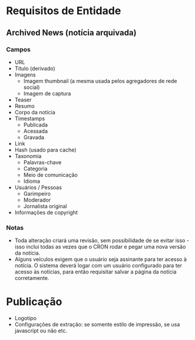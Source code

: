 # Requisitos de Entidade

## Archived News (notícia arquivada)

### Campos

- URL
- Título (derivado)
- Imagens
  - Imagem thumbnail (a mesma usada pelos agregadores de rede social)
  - Imagem de captura
- Teaser
- Resumo
- Corpo da notícia
- Timestamps
  - Publicada
  - Acessada
  - Gravada
- Link
- Hash (usado para cache)
- Taxonomia
  - Palavras-chave
  - Categoria
  - Meio de comunicação
  - Idioma
- Usuários / Pessoas
  - Garimpeiro
  - Moderador
  - Jornalista original
- Informações de copyright

### Notas

- Toda alteração criará uma revisão, sem possibilidade de se evitar isso - isso inclui todas as vezes que o CRON rodar e pegar uma nova versão da notícia.
- Alguns veículos exigem que o usuário seja assinante para ter acesso à notícia. O sistema deverá logar com um usuário configurado para ter acesso às notícias, para então requisitar salvar a página da notícia corretamente.

# Publicação

- Logotipo
- Configurações de extração: se somente estilo de impressão, se usa javascript ou não etc.
